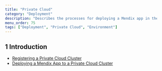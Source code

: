 ```yaml
---
title: "Private Cloud"
category: "Deployment"
description: "Describes the processes for deploying a Mendix app in the Private Cloud"
menu_order: 75
tags: ["Deployment", "Private Cloud", "Environment"]
---
```


## 1 Introduction

* [Registering a Private Cloud Cluster](private-cloud-cluster)
* [Deploying a Mendix App to a Private Cloud Cluster](private-cloud-deploy)


